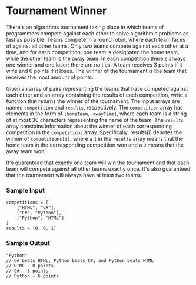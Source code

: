 # Tournament Winner
There's an algorithms tournament taking place in which teams of programmers compete against each other to solve algorithmic problems as fast as possible. Teams compete in a round robin, where each team faces of against all other teams. Only two teams compete against each other at a time, and for each competition, one team is designated the home team, while the other team is the away team. In each competition there's always one winner and one loser; there are no ties. A team receives 3 points if it wins and 0 points if it loses. The winner of the tournament is the team that receives the most amount of points.

Given an array of pairs representing the teams that have competed against each other and an array containing the results of each competition, write a function that returns the winner of the tournament. The input arrays are named ```competition``` and ```results```, respectively. The ```competition``` array has elements in the form of ```[homeTeam, awayTeam]```, where each team is a string of at most 30 characters representing the name of the team. The ```results``` array constains information about the winner of each corresponding competition in the ```competitions``` array. Specifically, results[i] denotes the winner of ```competitions[i]```, where a ```1``` in the ```results``` array means that the home team in the corresponding competition won and a ```0``` means that the away team won.

It's guaranteed that exactly one team will win the tournament and that each team will compete against all other teams exactly once. It's also guaranteed that the tournament will always have at least two teams.

### Sample Input
```
competitions = [
    ["HTML", "C#"],
    ["C#", "Python"],
    ["Python", "HTML"]
]
results = [0, 0, 1]
```

### Sample Output
```
"Python"
// C# beats HTML, Python beats C#, and Python beats HTML
// HTML - 0 points
// C# - 3 points
// Python - 6 points
```
